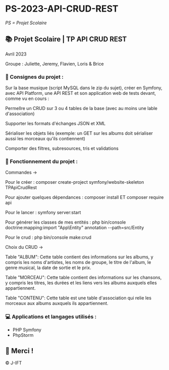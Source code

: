 # PS-2023-API-CRUD-REST

*PS = Projet Scolaire*

## 📚 Projet Scolaire | TP API CRUD REST

Avril 2023

Groupe : Juliette, Jeremy, Flavien, Loris & Brice

### 📌 Consignes du projet :

Sur la base musique (script MySQL dans le zip du sujet), créer en Symfony, avec API Platform, une API REST et son application web de tests devant, comme vu en cours :

Permellre un CRUD sur 3 ou 4 tables de la base (avec au moins une lable d'association)

Supporter les formats d'échanges JSON et XML

Sérialiser les objets liés (exemple: un GET sur les albums doit sérialiser aussi les morceaux qu'ils contiennent)

Comporter des filtres, subresources, tris et validations

### 📌 Fonctionnement du projet :

Commandes ->

Pour le créer : composer create-project symfony/website-skeleton TPApiCrudRest

Pour ajouter quelques dépendances : composer install ET composer require api

Pour le lancer : symfony server:start

Pour générer les classes de mes entités : php bin/console doctrine:mapping:import "App\Entity" annotation --path=src/Entity

Pour le crud : php bin/console make:crud


Choix du CRUD ->

Table "ALBUM": Cette table contient des informations sur les albums, y compris les noms d'artistes, les noms de groupe, le titre de l'album, le genre musical, la date de sortie et le prix.

Table "MORCEAU": Cette table contient des informations sur les chansons, y compris les titres, les durées et les liens vers les albums auxquels elles appartiennent.

Table "CONTENU": Cette table est une table d'association qui relie les morceaux aux albums auxquels ils appartiennent.


### 💻 Applications et langages utilisés :

+ PHP Symfony
+ PhpStorm



## 🌸 Merci !
© J-IFT
